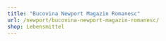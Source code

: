 ```yaml
---
title: "Bucovina Newport Magazin Romanesc"
url: /newport/bucovina-newport-magazin-romanesc/
shop: Lebensmittel
---
```

